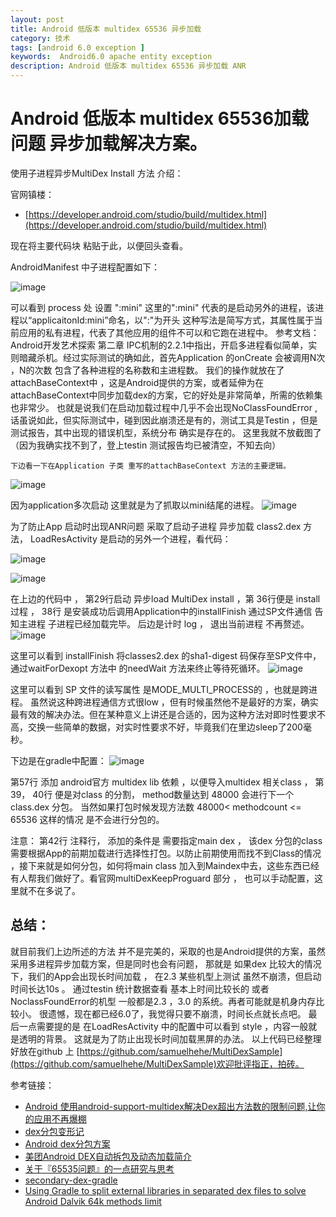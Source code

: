 ```yaml
---
layout: post
title: Android 低版本 multidex 65536 异步加载
category: 技术
tags: [android 6.0 exception ]
keywords:  Android6.0 apache entity exception 
description: Android 低版本 multidex 65536 异步加载 ANR
---
```


Android 低版本 multidex 65536加载问题 异步加载解决方案。
====================================

使用子进程异步MultiDex Install 方法 介绍：

官网镇楼：
* [https://developer.android.com/studio/build/multidex.html](https://developer.android.com/studio/build/multidex.html)

现在将主要代码块 粘贴于此，以便回头查看。

AndroidManifest 中子进程配置如下：

![image](https://raw.githubusercontent.com/samuelhehe/samuelhehe.github.io/master/res/multidex_loadresactivity.png)

可以看到 process 处 设置 ":mini"  这里的":mini" 代表的是启动另外的进程，该进程以“applicaitonId:mini”命名，以":"为开头 这种写法是简写方式，其属性属于当前应用的私有进程，代表了其他应用的组件不可以和它跑在进程中。  参考文档： Android开发艺术探索 第二章 IPC机制的2.2.1中指出，开启多进程看似简单，实则暗藏杀机。经过实际测试的确如此，首先Application 的onCreate 会被调用N次 ，N的次数 包含了各种进程的名称数和主进程数。 
我们的操作就放在了attachBaseContext中 ，这是Android提供的方案，或者延伸为在attachBaseContext中同步加载dex的方案，它的好处是非常简单，所需的依赖集也非常少。 也就是说我们在启动加载过程中几乎不会出现NoClassFoundError , 话虽说如此，但实际测试中，碰到因此崩溃还是有的，测试工具是Testin ，但是测试报告，其中出现的错误机型，系统分布 确实是存在的。 这里我就不放截图了（因为我确实找不到了，登上testin 测试报告均已被清空，不知去向）

	下边看一下在Application 子类 重写的attachBaseContext 方法的主要逻辑。

![image](https://raw.githubusercontent.com/samuelhehe/samuelhehe.github.io/master/res/multidex_attach.png)

因为application多次启动 这里就是为了抓取以mini结尾的进程。
![image](https://raw.githubusercontent.com/samuelhehe/samuelhehe.github.io/master/res/multidex_quickstart.png)

为了防止App 启动时出现ANR问题 采取了启动子进程 异步加载 class2.dex 方法， LoadResActivity 是启动的另外一个进程，看代码：

![image](https://raw.githubusercontent.com/samuelhehe/samuelhehe.github.io/master/res/multidex_loadres_activity.png)

![image](https://raw.githubusercontent.com/samuelhehe/samuelhehe.github.io/master/res/multidex_install_finish.png)

在上边的代码中 ， 第29行启动 异步load MultiDex install  ，第 36行便是 install 过程 ， 38行 是安装成功后调用Application中的installFinish 通过SP文件通信 告知主进程 子进程已经加载完毕。 后边是计时 log ， 退出当前进程 不再赘述。
![image](https://raw.githubusercontent.com/samuelhehe/samuelhehe.github.io/master/res/multidex_need_wait.png)

这里可以看到 installFinish 将classes2.dex 的sha1-digest 码保存至SP文件中，通过waitForDexopt 方法中 的needWait 方法来终止等待死循环。
![image](https://raw.githubusercontent.com/samuelhehe/samuelhehe.github.io/master/res/multidex_need_wait.png)

这里可以看到 SP 文件的读写属性 是MODE_MULTI_PROCESS的 ，也就是跨进程。  虽然说这种跨进程通信方式很low ，但有时候虽然他不是最好的方案，确实最有效的解决办法。但在某种意义上讲还是合适的，因为这种方法对即时性要求不高，交换一些简单的数据，对实时性要求不好，毕竟我们在里边sleep了200毫秒。

下边是在gradle中配置：
 ![image](https://raw.githubusercontent.com/samuelhehe/samuelhehe.github.io/master/res/multidex_gradle.png)

第57行  添加 android官方 multidex lib 依赖 ，以便导入multidex 相关class ， 第39， 40行 便是对class 的分割， method数量达到 48000 会进行下一个class.dex 分包。 当然如果打包时候发现方法数 48000< methodcount <= 65536 这样的情况 是不会进行分包的。 

注意： 第42行 注释行， 添加的条件是 需要指定main dex ， 该dex 分包的class 需要根据App的前期加载进行选择性打包。以防止前期使用而找不到Class的情况 ，接下来就是如何分包，如何将main class 加入到Maindex中去，这些东西已经有人帮我们做好了。看官网multiDexKeepProguard 部分 ， 也可以手动配置，这里就不在多说了。

## 总结：

就目前我们上边所述的方法 并不是完美的，采取的也是Android提供的方案，虽然采用多进程异步加载方案，但是同时也会有问题， 那就是 如果dex 比较大的情况下，我们的App会出现长时间加载 ， 在2.3 某些机型上测试 虽然不崩溃，但启动时间长达10s 。 通过testin 统计数据查看 基本上时间比较长的 或者NoclassFoundError的机型 一般都是2.3 ，3.0 的系统。再者可能就是机身内存比较小。 很遗憾，现在都已经6.0了，我觉得只要不崩溃，时间长点就长点吧。 
	最后一点需要提的是 在LoadResActivity 中的配置中可以看到 style ，内容一般就是透明的背景。 这就是为了防止出现长时间加载黑屏的办法。
以上代码已经整理好放在github 上 [https://github.com/samuelhehe/MultiDexSample](https://github.com/samuelhehe/MultiDexSample)欢迎批评指正，拍砖。

参考链接：
* [Android 使用android-support-multidex解决Dex超出方法数的限制问题,让你的应用不再爆棚](http://blog.csdn.net/t12x3456/article/details/40837287)
* [dex分包变形记](https://segmentfault.com/a/1190000004053072)
* [Android dex分包方案](http://www.tuicool.com/articles/rEBVNfY)
* [美团Android DEX自动拆包及动态加载简介](http://tech.meituan.com/mt-android-auto-split-dex.html)
* [关于『65535问题』的一点研究与思考](http://blog.csdn.net/zhaokaiqiang1992/article/details/50412975)
* [secondary-dex-gradle](https://github.com/creativepsyco/secondary-dex-gradle/)
* [Using Gradle to split external libraries in separated dex files to solve Android Dalvik 64k methods limit](https://stackoverflow.com/questions/23614095/using-gradle-to-split-external-libraries-in-separated-dex-files-to-solve-android)


